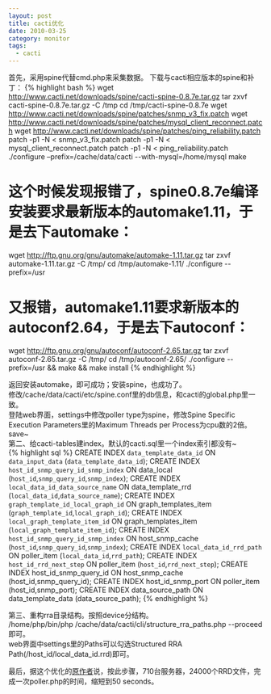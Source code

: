 ```yaml
---
layout: post
title: cacti优化
date: 2010-03-25
category: monitor
tags:
  - cacti
---
```


首先，采用spine代替cmd.php来采集数据。
下载与cacti相应版本的spine和补丁：
{% highlight bash %}
wget http://www.cacti.net/downloads/spine/cacti-spine-0.8.7e.tar.gz
tar zxvf cacti-spine-0.8.7e.tar.gz -C /tmp
cd /tmp/cacti-spine-0.8.7e
wget http://www.cacti.net/downloads/spine/patches/snmp_v3_fix.patch
wget http://www.cacti.net/downloads/spine/patches/mysql_client_reconnect.patch
wget http://www.cacti.net/downloads/spine/patches/ping_reliability.patch
patch -p1 -N < snmp_v3_fix.patch
patch -p1 -N < mysql_client_reconnect.patch
patch -p1 -N < ping_reliability.patch
./configure –prefix=/cache/data/cacti --with-mysql=/home/mysql
make
# 这个时候发现报错了，spine0.8.7e编译安装要求最新版本的automake1.11，于是去下automake：
wget http://ftp.gnu.org/gnu/automake/automake-1.11.tar.gz
tar zxvf automake-1.11.tar.gz -C /tmp/
cd /tmp/automake-1.11/
./configure --prefix=/usr
# 又报错，automake1.11要求新版本的autoconf2.64，于是去下autoconf：
wget http://ftp.gnu.org/gnu/autoconf/autoconf-2.65.tar.gz
tar zxvf autoconf-2.65.tar.gz -C /tmp/
cd /tmp/autoconf-2.65/
./configure --prefix=/usr && make && make install
{% endhighlight %}

返回安装automake，即可成功；安装spine，也成功了。    
修改/cache/data/cacti/etc/spine.conf里的db信息，和cacti的global.php里一致。    
登陆web界面，settings中修改poller type为spine，修改Spine Specific Execution Parameters里的Maximum Threads per Process为cpu数的2倍。save~    
第二、给cacti-tables建index。默认的cacti.sql里一个index索引都没有~    
{% highlight sql %}
CREATE INDEX `data_template_data_id` ON `data_input_data` (`data_template_data_id`);
CREATE INDEX `host_id_snmp_query_id_snmp_index` ON data_local (`host_id`,`snmp_query_id`,`snmp_index`);
CREATE INDEX `local_data_id_data_source_name` ON data_template_rrd (`local_data_id`,`data_source_name`);
CREATE INDEX `graph_template_id_local_graph_id` ON graph_templates_item (`graph_template_id`,`local_graph_id`);
CREATE INDEX `local_graph_template_item_id` ON graph_templates_item (`local_graph_template_item_id`);
CREATE INDEX `host_id_snmp_query_id_snmp_index` ON host_snmp_cache (`host_id`,`snmp_query_id`,`snmp_index`);
CREATE INDEX `local_data_id_rrd_path` ON poller_item (`local_data_id`,`rrd_path`);
CREATE INDEX `host_id_rrd_next_step` ON poller_item (`host_id`,`rrd_next_step`);
CREATE INDEX host_id_snmp_query_id ON host_snmp_cache (host_id,snmp_query_id);
CREATE INDEX host_id_snmp_port ON poller_item (host_id,snmp_port);
CREATE INDEX data_source_path ON data_template_data (data_source_path);
{% endhighlight %}

第三、重构rra目录结构。按照device分结构。    
/home/php/bin/php /cache/data/cacti/cli/structure_rra_paths.php --proceed即可。    
web界面中settings里的Paths可以勾选Structured RRA Path(/host_id/local_data_id.rrd)即可。    

最后，据这个优化的<a target="_blank" href="http://zys.8800.org/index.php/archives/391/comment-page-1#comment-22">原作者</a>说，按此步骤，710台服务器，24000个RRD文件，完成一次poller.php的时间，缩短到50 seconds。
